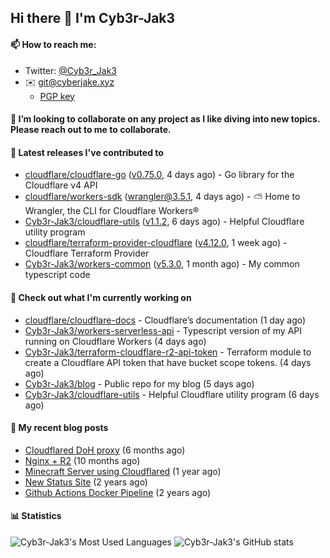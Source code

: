 ## Hi there 👋 I'm Cyb3r-Jak3

#### 📫 How to reach me:
  - Twitter: [@Cyb3r_Jak3](https://twitter.com/Cyb3r_Jak3)
  - ✉️ git@cyberjake.xyz
    - [PGP key](https://gist.githubusercontent.com/Cyb3r-Jak3/d1068b61b50239b171faf018a0269f67/raw/b876db002e6b0630795382c0b9134771ffa5fe3a/cyb3rjak3@pm.me.asc)


#### 👯 I’m looking to collaborate on any project as I like diving into new topics. Please reach out to me to collaborate.


#### 🔭 Latest releases I've contributed to

- [cloudflare/cloudflare-go](https://github.com/cloudflare/cloudflare-go) ([v0.75.0](https://github.com/cloudflare/cloudflare-go/releases/tag/v0.75.0), 4 days ago) - Go library for the Cloudflare v4 API
- [cloudflare/workers-sdk](https://github.com/cloudflare/workers-sdk) ([wrangler@3.5.1](https://github.com/cloudflare/workers-sdk/releases/tag/wrangler%403.5.1), 4 days ago) - ⛅️ Home to Wrangler, the CLI for Cloudflare Workers®
- [Cyb3r-Jak3/cloudflare-utils](https://github.com/Cyb3r-Jak3/cloudflare-utils) ([v1.1.2](https://github.com/Cyb3r-Jak3/cloudflare-utils/releases/tag/v1.1.2), 6 days ago) - Helpful Cloudflare utility program 
- [cloudflare/terraform-provider-cloudflare](https://github.com/cloudflare/terraform-provider-cloudflare) ([v4.12.0](https://github.com/cloudflare/terraform-provider-cloudflare/releases/tag/v4.12.0), 1 week ago) - Cloudflare Terraform Provider
- [Cyb3r-Jak3/workers-common](https://github.com/Cyb3r-Jak3/workers-common) ([v5.3.0](https://github.com/Cyb3r-Jak3/workers-common/releases/tag/v5.3.0), 1 month ago) - My common typescript code

#### 👷 Check out what I'm currently working on

- [cloudflare/cloudflare-docs](https://github.com/cloudflare/cloudflare-docs) - Cloudflare’s documentation (1 day ago)
- [Cyb3r-Jak3/workers-serverless-api](https://github.com/Cyb3r-Jak3/workers-serverless-api) - Typescript version of my API running on Cloudflare Workers (4 days ago)
- [Cyb3r-Jak3/terraform-cloudflare-r2-api-token](https://github.com/Cyb3r-Jak3/terraform-cloudflare-r2-api-token) - Terraform module to create a Cloudflare API token that have bucket scope tokens. (4 days ago)
- [Cyb3r-Jak3/blog](https://github.com/Cyb3r-Jak3/blog) - Public repo for my blog (5 days ago)
- [Cyb3r-Jak3/cloudflare-utils](https://github.com/Cyb3r-Jak3/cloudflare-utils) - Helpful Cloudflare utility program  (6 days ago)

#### 📜 My recent blog posts

- [Cloudflared DoH proxy](https://blog.cyberjake.xyz/post/2023-02-17-cloudflared-doh/) (6 months ago)
- [Nginx &#43; R2](https://blog.cyberjake.xyz/post/2022-10-01-nginx-proxy-r2/) (10 months ago)
- [Minecraft Server using Cloudflared](https://blog.cyberjake.xyz/post/2022-03-26-cloudflared-minecraft/) (1 year ago)
- [New Status Site](https://blog.cyberjake.xyz/post/2021-09-27-status-site/) (2 years ago)
- [Github Actions Docker Pipeline](https://blog.cyberjake.xyz/post/2021-06-16-github-actions-docker/) (2 years ago)


#### 📊 Statistics
![Cyb3r-Jak3's Most Used Languages](https://github-readme-stats.vercel.app/api/top-langs/?username=Cyb3r-Jak3&theme=cobalt&hide=css,html,scss)
![Cyb3r-Jak3's GitHub stats](https://github-readme-stats.vercel.app/api?username=Cyb3r-Jak3&count_private=true&show_icons=true&theme=cobalt&line_height=40)
